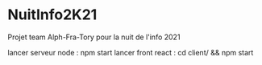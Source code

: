 # NuitInfo2K21
Projet team Alph-Fra-Tory pour la nuit de l'info 2021


lancer serveur node : npm start
lancer front react : cd client/ && npm start